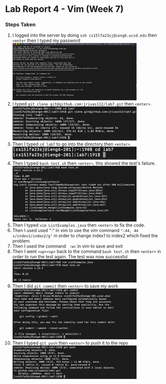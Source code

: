 # Lab Report 4 - Vim (Week 7)
### Steps Taken
1. I logged into the server by doing ```ssh cs15lfa23sj@ieng6.ucsd.edu``` then ```<enter``` then I typed my password <br><img src="images/loginintoserver.png" width=400>
2. I typed ```git clone git@github.com:jrivas112/lab7.git``` then ```<enter>```.<br><img src="images/gitclone.png" width=400>
3. Then I typed ```cd lab7``` to go into the directory then ```<enter>```. <br> <img src="images/cdlab7.png" width=400>
4. Then I typed ```bash test.sh``` then ```<enter>```, this showed the test's failure.<br><img src="images/Screen Shot 2023-11-19 at 8.38.19 PM.png" width=400>
5. Then I typed ```vim ListExamples.java``` then ```<enter>``` to fix the code.
6. Then I used used ":" in vim to use the vim command ```":44, 44 s/index1/index2/g"``` in order to change index1 to index2 which fixed the problem.
7. Then I used the command ``` :wc``` in vim to save and exit
8. Then I went ```<up><up>``` back to the command ```bash test.sh``` then ```<enter>``` in order to run the test again. The test was now successful<br><img src="images/Screen Shot 2023-11-19 at 8.50.50 PM.png" width=400 >
9. Then I did ```git commit``` then ```<enter>``` to save my work<br><img src="images/Screen Shot 2023-11-19 at 9.24.46 PM.png" width=400>
10. Then I typed ```git push``` then ```<enter>``` to push it to the repo<br><img src="images/Screen Shot 2023-11-19 at 9.25.14 PM.png" width=400>
